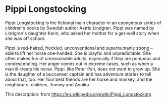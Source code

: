 # Pippi Longstocking

Pippi Longstocking is the fictional main character in an eponymous series of 
children's books by Swedish author Astrid Lindgren. Pippi was named by 
Lindgren's daughter Karin, who asked her mother for a get-well story when she 
was off school.

Pippi is red-haired, freckled, unconventional and superhumanly strong – able to 
lift her horse one-handed. She is playful and unpredictable. She often makes 
fun of unreasonable adults, especially if they are pompous and condescending. 
Her anger comes out in extreme cases, such as when a man ill-treats his horse. 
Pippi, like Peter Pan, does not want to grow up. She is the daughter of a 
buccaneer captain and has adventure stories to tell about that, too. Her four 
best friends are her horse and monkey, and the neighbours' children, Tommy and 
Annika.

This description: from https://en.wikipedia.org/wiki/Pippi_Longstocking
